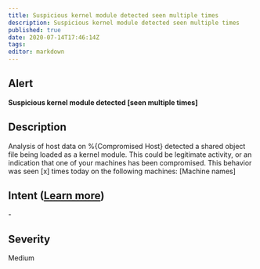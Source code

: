 ```yaml
---
title: Suspicious kernel module detected seen multiple times
description: Suspicious kernel module detected seen multiple times
published: true
date: 2020-07-14T17:46:14Z
tags:
editor: markdown
---
```


## Alert
**Suspicious kernel module detected [seen multiple times]**

## Description
Analysis of host data on %{Compromised Host} detected a shared object file being loaded as a kernel module. This could be legitimate activity, or an indication that one of your machines has been compromised. This behavior was seen [x] times today on the following machines: [Machine names]

## Intent ([Learn more](/public/security/alerts/intentions.md))
\-

## Severity
Medium




